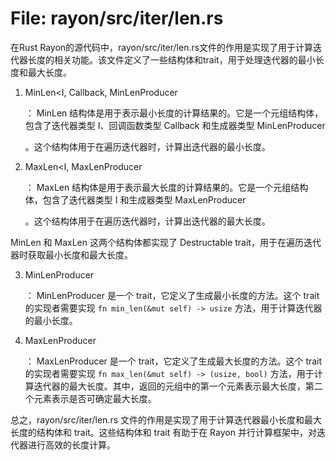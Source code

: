 # File: rayon/src/iter/len.rs

在Rust Rayon的源代码中，rayon/src/iter/len.rs文件的作用是实现了用于计算迭代器长度的相关功能。该文件定义了一些结构体和trait，用于处理迭代器的最小长度和最大长度。

1. MinLen<I, Callback<CB>, MinLenProducer<P>：
MinLen 结构体是用于表示最小长度的计算结果的。它是一个元组结构体，包含了迭代器类型 I、回调函数类型 Callback<CB> 和生成器类型 MinLenProducer<P>。这个结构体用于在遍历迭代器时，计算出迭代器的最小长度。

2. MaxLen<I, MaxLenProducer<P>：
MaxLen 结构体是用于表示最大长度的计算结果的。它是一个元组结构体，包含了迭代器类型 I 和生成器类型 MaxLenProducer<P>。这个结构体用于在遍历迭代器时，计算出迭代器的最大长度。

MinLen 和 MaxLen 这两个结构体都实现了 Destructable trait，用于在遍历迭代器时获取最小长度和最大长度。

3. MinLenProducer<P>：
MinLenProducer 是一个 trait，它定义了生成最小长度的方法。这个 trait 的实现者需要实现 `fn min_len(&mut self) -> usize` 方法，用于计算迭代器的最小长度。

4. MaxLenProducer<P>：
MaxLenProducer 是一个 trait，它定义了生成最大长度的方法。这个 trait 的实现者需要实现 `fn max_len(&mut self) -> (usize, bool)` 方法，用于计算迭代器的最大长度。其中，返回的元组中的第一个元素表示最大长度，第二个元素表示是否可确定最大长度。

总之，rayon/src/iter/len.rs 文件的作用是实现了用于计算迭代器最小长度和最大长度的结构体和 trait。这些结构体和 trait 有助于在 Rayon 并行计算框架中，对迭代器进行高效的长度计算。

